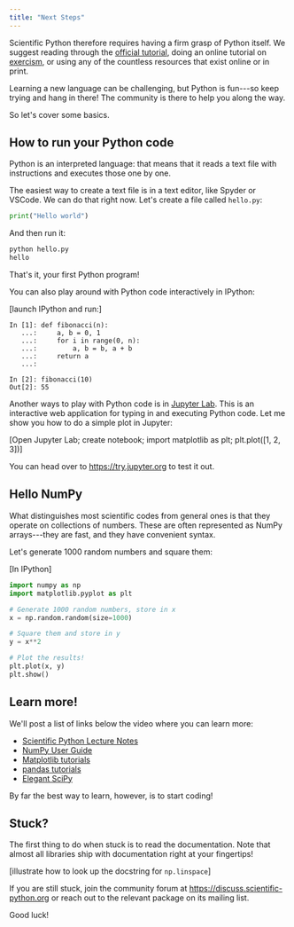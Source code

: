 ```yaml
---
title: "Next Steps"
---
```


Scientific Python therefore requires having a firm grasp of Python
itself. We suggest reading through the [official
tutorial](https://docs.python.org/3/tutorial/), doing an online
tutorial on [exercism](https://exercism.org/tracks/python), or using
any of the countless resources that exist online or in print.

Learning a new language can be challenging, but Python is fun---so keep trying and hang in there!
The community is there to help you along the way.

So let's cover some basics.

## How to run your Python code

Python is an interpreted language: that means that it reads a text
file with instructions and executes those one by one.

The easiest way to create a text file is in a text editor, like Spyder or VSCode.
We can do that right now. Let's create a file called `hello.py`:

```python
print("Hello world")
```

And then run it:

```sh
python hello.py
hello
```

That's it, your first Python program!

You can also play around with Python code interactively in IPython:

[launch IPython and run:]

```pycon
In [1]: def fibonacci(n):
   ...:     a, b = 0, 1
   ...:     for i in range(0, n):
   ...:         a, b = b, a + b
   ...:     return a
   ...:

In [2]: fibonacci(10)
Out[2]: 55
```

Another ways to play with Python code is in [Jupyter Lab](https://jupyter.org/).
This is an interactive web application for typing in and executing Python code.
Let me show you how to do a simple plot in Jupyter:

[Open Jupyter Lab; create notebook; import matplotlib as plt; plt.plot([1, 2, 3])]

You can head over to https://try.jupyter.org to test it out.

## Hello NumPy

What distinguishes most scientific codes from general ones is that they operate on collections of numbers.
These are often represented as NumPy arrays---they are fast, and they have convenient syntax.

Let's generate 1000 random numbers and square them:

[In IPython]

```python
import numpy as np
import matplotlib.pyplot as plt

# Generate 1000 random numbers, store in x
x = np.random.random(size=1000)

# Square them and store in y
y = x**2

# Plot the results!
plt.plot(x, y)
plt.show()
```

## Learn more!

We'll post a list of links below the video where you can learn more:

- [Scientific Python Lecture Notes](https://lectures.scientific-python.org/)
- [NumPy User Guide](https://numpy.org/devdocs/user/tutorials_index.html)
- [Matplotlib tutorials](https://matplotlib.org/stable/tutorials/index.html)
- [pandas tutorials](https://pandas.pydata.org/pandas-docs/stable/getting_started/tutorials.html)
- [Elegant SciPy](https://github.com/elegant-scipy/notebooks)

By far the best way to learn, however, is to start coding!

## Stuck?

The first thing to do when stuck is to read the documentation. Note
that almost all libraries ship with documentation right at your
fingertips!

[illustrate how to look up the docstring for `np.linspace`]

If you are still stuck, join the community forum at
https://discuss.scientific-python.org or reach out to the relevant
package on its mailing list.

Good luck!
